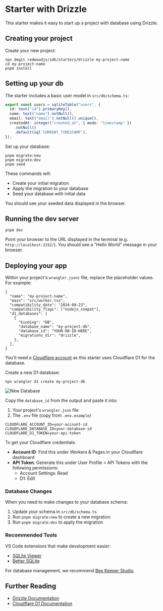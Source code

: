 # Starter with Drizzle

This starter makes it easy to start up a project with database using Drizzle.

## Creating your project

Create your new project:

```shell
npx degit redwoodjs/sdk/starters/drizzle my-project-name
cd my-project-name
pnpm install
```

## Setting up your db

The starter includes a basic user model in `src/db/schema.ts`:

```typescript
export const users = sqliteTable("users", {
  id: text("id").primaryKey(),
  name: text("name").notNull(),
  email: text("email").notNull().unique(),
  createdAt: integer("created_at", { mode: "timestamp" })
    .notNull()
    .default(sql`CURRENT_TIMESTAMP`),
});
```

Set up your database:

```shell
pnpm migrate:new
pnpm migrate:dev
pnpm seed
```

These commands will:

- Create your initial migration
- Apply the migration to your database
- Seed your database with initial data

You should see your seeded data displayed in the browser.

## Running the dev server

```shell
pnpm dev
```

Point your browser to the URL displayed in the terminal (e.g. `http://localhost:2332/`). You should see a "Hello World" message in your browser.

## Deploying your app

Within your project's `wrangler.jsonc` file, replace the placeholder values. For example:

```jsonc
{
  "name": "my-project-name",
  "main": "src/worker.tsx",
  "compatibility_date": "2024-09-23",
  "compatibility_flags": ["nodejs_compat"],
  "d1_databases": [
    {
      "binding": "DB",
      "database_name": "my-project-db",
      "database_id": "YOUR-DB-ID-HERE",
      "migrations_dir": "drizzle",
    },
  ],
}
```

You'll need a [Cloudflare account](https://www.cloudflare.com/) as this starter uses Cloudflare D1 for the database.

Create a new D1 database:

```shell
npx wrangler d1 create my-project-db
```

![New Database](./public/images/new-db.png)

Copy the `database_id` from the output and paste it into:

1. Your project's `wrangler.json` file
2. The `.env` file (copy from `.env.example`)

```text
CLOUDFLARE_ACCOUNT_ID=your-account-id
CLOUDFLARE_DATABASE_ID=your-database-id
CLOUDFLARE_D1_TOKEN=your-api-token
```

To get your Cloudflare credentials:

- **Account ID**: Find this under Workers & Pages in your Cloudflare dashboard
- **API Token**: Generate this under User Profile > API Tokens with the following permissions:
  - Account Settings: Read
  - D1: Edit

### Database Changes

When you need to make changes to your database schema:

1. Update your schema in `src/db/schema.ts`
2. Run `pnpm migrate:new` to create a new migration
3. Run `pnpm migrate:dev` to apply the migration

### Recommended Tools

VS Code extensions that make development easier:

- [SQLite Viewer](https://marketplace.cursorapi.com/items?itemName=qwtel.sqlite-viewer)
- [Better SQLite](https://marketplace.visualstudio.com/items?itemName=bettersqlite.better-sqlite3)

For database management, we recommend [Bee Keeper Studio](https://www.beekeeperstudio.io/).

## Further Reading

- [Drizzle Documentation](https://orm.drizzle.team)
- [Cloudflare D1 Documentation](https://developers.cloudflare.com/d1)
